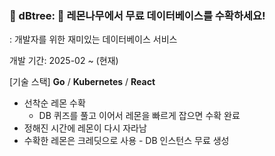 ### 🌳 dBtree: 🍋 레몬나무에서 무료 데이터베이스를 수확하세요! 
: 개발자를 위한 재미있는 데이터베이스 서비스

개발 기간: 2025-02 ~ (현재)

[기술 스택]
**Go** / **Kubernetes** / **React**

- 선착순 레몬 수확
  - DB 퀴즈를 풀고 이어서 레몬을 빠르게 잡으면 수확 완료
- 정해진 시간에 레몬이 다시 자라남
- 수확한 레몬은 크레딧으로 사용 - DB 인스턴스 무료 생성
  